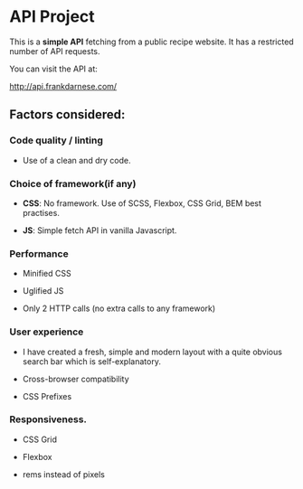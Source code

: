 # API Project

This is a __simple API__ fetching from a public recipe website. It has a restricted number of API requests.

You can visit the API at:

http://api.frankdarnese.com/


## Factors considered:

### Code quality / linting

- Use of a clean and dry code.

### Choice of framework(if any)

- __CSS__: No framework. Use of SCSS, Flexbox, CSS Grid, BEM best practises.

- __JS__: Simple fetch API in vanilla Javascript.

### Performance

- Minified CSS

- Uglified JS

- Only 2 HTTP calls (no extra calls to any framework)

### User experience

- I have created a fresh, simple and modern layout with a quite obvious search bar which is self-explanatory.

- Cross-browser compatibility 

- CSS Prefixes

### Responsiveness.

- CSS Grid

- Flexbox

- rems instead of pixels

